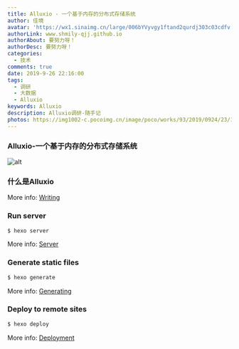 ```yaml
---
title: Alluxio - 一个基于内存的分布式存储系统
author: 佳境
avatar: 'https://wx1.sinaimg.cn/large/006bYVyvgy1ftand2qurdj303c03cdfv.jpg'
authorLink: www.shmily-qjj.github.io
authorAbout: 要努力呀！
authorDesc: 要努力呀！
categories:
  - 技术
comments: true  
date: 2019-9-26 22:16:00
tags:
  - 调研
  - 大数据
  - Alluxio
keywords: Alluxio
description: Alluxio调研-随手记
photos: https://img1002-c.pocoimg.cn/image/poco/works/93/2019/0924/23/15693373275900626_201174771_H800.png
---
```

### Alluxio-一个基于内存的分布式存储系统  
![alt](https://vi2.xiu123.cn/live/2019/09/24/22/1002v1569336488318656852_b.jpg)   
### 什么是Alluxio


More info: [Writing](https://hexo.io/docs/writing.html)

### Run server

``` bash
$ hexo server
```

More info: [Server](https://hexo.io/docs/server.html)

### Generate static files

``` bash
$ hexo generate
```

More info: [Generating](https://hexo.io/docs/generating.html)

### Deploy to remote sites

``` bash
$ hexo deploy
```

More info: [Deployment](https://hexo.io/docs/deployment.html)